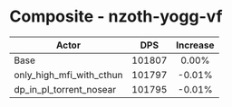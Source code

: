 # Composite - nzoth-yogg-vf
| Actor | DPS | Increase |
|---|:---:|:---:|
|Base|101807|0.00%|
|only_high_mfi_with_cthun|101797|-0.01%|
|dp_in_pl_torrent_nosear|101795|-0.01%|
